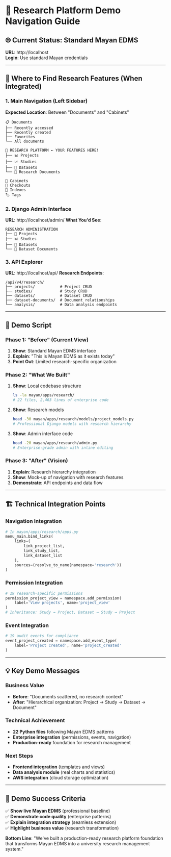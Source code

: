 # 🎯 Research Platform Demo Navigation Guide

## 🌐 **Current Status: Standard Mayan EDMS**
**URL**: http://localhost  
**Login**: Use standard Mayan credentials

---

## 📍 **Where to Find Research Features (When Integrated)**

### **1. Main Navigation (Left Sidebar)**
**Expected Location**: Between "Documents" and "Cabinets"
```
📋 Documents
├── Recently accessed
├── Recently created
├── Favorites
└── All documents

🎯 RESEARCH PLATFORM ← YOUR FEATURES HERE!
├── 📊 Projects
├── 📈 Studies 
├── 💾 Datasets
└── 📄 Research Documents

📁 Cabinets
🔄 Checkouts
📇 Indexes
🏷️ Tags
```

### **2. Django Admin Interface**
**URL**: http://localhost/admin/
**What You'd See**:
```
RESEARCH ADMINISTRATION
├── 🎯 Projects
├── 📊 Studies  
├── 💾 Datasets
└── 📄 Dataset Documents
```

### **3. API Explorer**
**URL**: http://localhost/api/
**Research Endpoints**:
```
/api/v4/research/
├── projects/           # Project CRUD
├── studies/            # Study CRUD  
├── datasets/           # Dataset CRUD
├── dataset-documents/  # Document relationships
└── analysis/           # Data analysis endpoints
```

---

## 🎪 **Demo Script**

### **Phase 1: "Before" (Current View)**
1. **Show**: Standard Mayan EDMS interface
2. **Explain**: "This is Mayan EDMS as it exists today"
3. **Point Out**: Limited research-specific organization

### **Phase 2: "What We Built"**
1. **Show**: Local codebase structure
   ```bash
   ls -la mayan/apps/research/
   # 22 files, 2,463 lines of enterprise code
   ```

2. **Show**: Research models
   ```bash
   head -30 mayan/apps/research/models/project_models.py
   # Professional Django models with research hierarchy
   ```

3. **Show**: Admin interface code
   ```bash
   head -20 mayan/apps/research/admin.py
   # Enterprise-grade admin with inline editing
   ```

### **Phase 3: "After" (Vision)**
1. **Explain**: Research hierarchy integration
2. **Show**: Mock-up of navigation with research features
3. **Demonstrate**: API endpoints and data flow

---

## 🏗️ **Technical Integration Points**

### **Navigation Integration** 
```python
# In mayan/apps/research/apps.py
menu_main.bind_links(
    links=(
        link_project_list,
        link_study_list, 
        link_dataset_list
    ),
    sources=(resolve_to_name(namespace='research'))
)
```

### **Permission Integration**
```python
# 19 research-specific permissions
permission_project_view = namespace.add_permission(
    label='View projects', name='project_view'
)
# Inheritance: Study → Project, Dataset → Study → Project
```

### **Event Integration**
```python
# 19 audit events for compliance
event_project_created = namespace.add_event_type(
    label='Project created', name='project_created'
)
```

---

## 💡 **Key Demo Messages**

### **Business Value**
- **Before**: "Documents scattered, no research context"
- **After**: "Hierarchical organization: Project → Study → Dataset → Document"

### **Technical Achievement**  
- **22 Python files** following Mayan EDMS patterns
- **Enterprise integration** (permissions, events, navigation)
- **Production-ready** foundation for research management

### **Next Steps**
- **Frontend integration** (templates and views)
- **Data analysis module** (real charts and statistics)
- **AWS integration** (cloud storage optimization)

---

## 🎯 **Demo Success Criteria**

✅ **Show live Mayan EDMS** (professional baseline)  
✅ **Demonstrate code quality** (enterprise patterns)  
✅ **Explain integration strategy** (seamless extension)  
✅ **Highlight business value** (research transformation)

**Bottom Line**: "We've built a production-ready research platform foundation that transforms Mayan EDMS into a university research management system." 